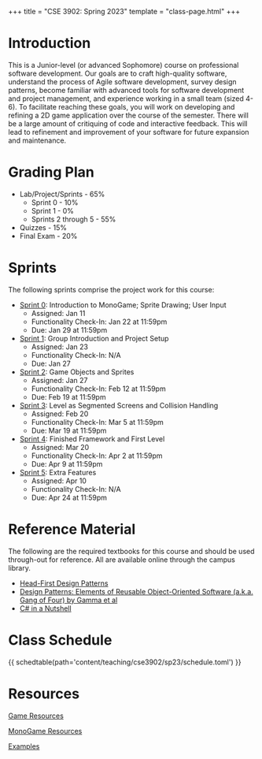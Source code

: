 +++
title = "CSE 3902: Spring 2023"
template = "class-page.html"
+++


# Introduction

This is a Junior-level (or advanced Sophomore) course on professional software
development. Our goals are to craft high-quality software, understand the
process of Agile software development, survey design patterns, become familiar
with advanced tools for software development and project management, and
experience working in a small team (sized 4-6). To facilitate reaching these
goals, you will work on developing and refining a 2D game application over the
course of the semester. There will be a large amount of critiquing of code and
interactive feedback. This will lead to refinement and improvement of your
software for future expansion and maintenance.


# Grading Plan

- Lab/Project/Sprints - 65%
  - Sprint 0 - 10%
  - Sprint 1 - 0%
  - Sprints 2 through 5 - 55%
- Quizzes - 15%
- Final Exam - 20%


# Sprints

The following sprints comprise the project work for this course:

- [Sprint 0](@/teaching/cse3902/sp23/sprint0/index.md): Introduction to MonoGame; Sprite Drawing; User Input
  - Assigned: Jan 11
  - Functionality Check-In: Jan 22 at 11:59pm
  - Due: Jan 29 at 11:59pm
- [Sprint 1](sprint1/): Group Introduction and Project Setup
  - Assigned: Jan 23
  - Functionality Check-In: N/A
  - Due: Jan 27
- [Sprint 2](sprint2/): Game Objects and Sprites
  - Assigned: Jan 27
  - Functionality Check-In: Feb 12 at 11:59pm
  - Due: Feb 19 at 11:59pm
- [Sprint 3](sprint3/): Level as Segmented Screens and Collision Handling
  - Assigned: Feb 20
  - Functionality Check-In: Mar 5 at 11:59pm
  - Due: Mar 19 at 11:59pm
- [Sprint 4](sprint4/): Finished Framework and First Level
  - Assigned: Mar 20
  - Functionality Check-In: Apr 2 at 11:59pm
  - Due: Apr 9 at 11:59pm
- [Sprint 5](sprint5/): Extra Features
  - Assigned: Apr 10
  - Functionality Check-In: N/A
  - Due: Apr 24 at 11:59pm


# Reference Material

The following are the required textbooks for this course and should be used
through-out for reference. All are available online through the campus library.

- [Head-First Design Patterns](https://library.ohio-state.edu/record=b9503242~S7)
- [Design Patterns: Elements of Reusable Object-Oriented Software (a.k.a. Gang of Four) by Gamma et al](https://library.ohio-state.edu/record=b4589834~S7)
- [C# in a Nutshell](https://library.ohio-state.edu/record=b9467593~S7)


# Class Schedule

{{ schedtable(path='content/teaching/cse3902/sp23/schedule.toml') }}

# Resources

[Game Resources](@/teaching/cse3902/game-resources.md)

[MonoGame Resources](@/teaching/cse3902/monogame-resources/index.md)

[Examples](@/teaching/cse3902/examples/index.md)